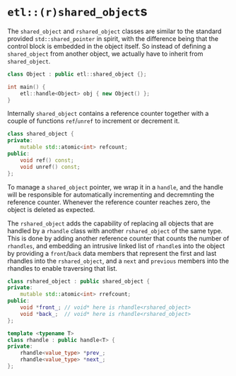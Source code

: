 `etl::(r)shared_object`s
========================

The `shared_object` and `rshared_object` classes are similar to the standard
provided `std::shared_pointer` in spirit, with the difference being that the
control block is embedded in the object itself. So instead of defining a `shared_object`
from another object, we actually have to inherit from `shared_object`.
```C++
class Object : public etl::shared_object {};

int main() {
    etl::handle<Object> obj { new Object() };
}
```
Internally `shared_object` contains a reference counter together with a couple
of functions `ref`/`unref` to increment or decrement it.

```C++
class shared_object {
private:
	mutable std::atomic<int> refcount;
public:
	void ref() const;
    void unref() const;
};
```

To manage a `shared_object` pointer, we wrap it in a `handle`, and the handle will
be responsible for automatically incrementing and decremnting the reference counter.
Whenever the reference counter reaches zero, the object is deleted as expected.

The `rshared_object` adds the capability of replacing all objects that are handled
by a `rhandle` class with another `rshared_object` of the same type. This is done
by adding another reference counter that counts the number of `rhandles`, and
embedding an intrusive linked list of `rhandle`s into the object by providing a
`front`/`back` data members that represent the first and last rhandles into the
`rshared_object`, and a `next` and `previous` members into the rhandles to enable
traversing that list.

```C++
class rshared_object : public shared_object {
private:
    mutable std::atomic<int> rrefcount;
public:
	void *front_; // void* here is rhandle<rshared_object>
	void *back_;  // void* here is rhandle<rshared_object>
};

template <typename T>
class rhandle : public handle<T> {
private:
	rhandle<value_type> *prev_;
	rhandle<value_type> *next_;
};
```
